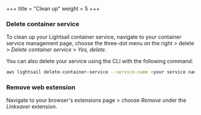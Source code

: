 +++
title = "Clean up"
weight = 5
+++

### Delete container service

To clean up your Lightsail container service, navigate to your container service management page, choose the three-dot menu on the right > delete > _Delete container service_ > _Yes, delete_.

You can also delete your service using the CLI with the following command:

```bash
aws lightsail delete-container-service --service-name <your service name>
```

### Remove web extension

Navigate to your browser's extensions page > choose _Remove_ under the _Linksaver_ extension.

